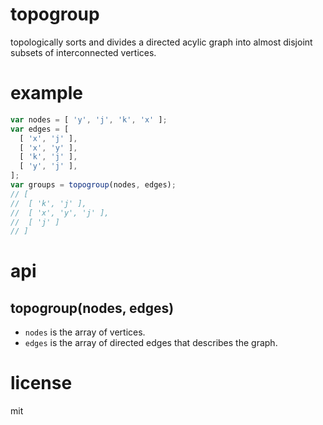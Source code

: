 # topogroup

topologically sorts and divides a directed acylic graph into almost disjoint subsets of interconnected vertices.

# example

```js
var nodes = [ 'y', 'j', 'k', 'x' ];
var edges = [
  [ 'x', 'j' ],
  [ 'x', 'y' ],
  [ 'k', 'j' ],
  [ 'y', 'j' ],
];
var groups = topogroup(nodes, edges);
// [ 
//  [ 'k', 'j' ],
//  [ 'x', 'y', 'j' ],
//  [ 'j' ] 
// ]
```

# api

## topogroup(nodes, edges)

- `nodes` is the array of vertices.
- `edges` is the array of directed edges that describes the graph.

# license

mit